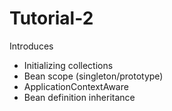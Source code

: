 # Tutorial-2

Introduces
- Initializing collections
- Bean scope (singleton/prototype)
- ApplicationContextAware
- Bean definition inheritance